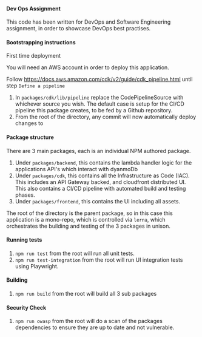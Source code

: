 #### Dev Ops Assignment

This code has been written for DevOps and Software Engineering assignment, in order to showcase DevOps best practises.

#### Bootstrapping instructions

First time deployment

You will need an AWS account in order to deploy this application.

Follow https://docs.aws.amazon.com/cdk/v2/guide/cdk_pipeline.html until step `Define a pipeline`

1. In `packages/cdk/lib/pipeline` replace the CodePipelineSource with whichever source you wish. The default case is setup for the CI/CD pipeline this package creates, to be fed by a Github repository.
2. From the root of the directory, any commit will now automatically deploy changes to 

#### Package structure

There are 3 main packages, each is an individual NPM authored package.

1. Under `packages/backend`, this contains the lambda handler logic for the applications API's which interact with dyanmoDb
2. Under `packages/cdk`, this contains all the Infrastructure as Code (IAC). This includes an API Gateway backed, and cloudfront distributed UI. This also contains a CI/CD pipeline with automated build and testing phases. 
3. Under `packages/frontend`, this contains the UI including all assets.

The root of the directory is the parent package, so in this case this application is a mono-repo, which is controlled via `lerna`, which orchestrates the building and testing of the 3 packages in unison.

#### Running tests

1. `npm run test` from the root will run all unit tests.
2. `npm run test-integration` from the root will run UI integration tests using Playwright.

#### Building 

1. `npm run build` from the root will build all 3 sub packages

#### Security Check

1. `npm run owasp` from the root will do a scan of the packages dependencies to ensure they are up to date and not vulnerable.



